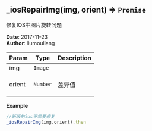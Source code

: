 ## \_iosRepairImg(img, orient) ⇒ <code>Promise</code>
<p>修复IOS中图片旋转问题</p>

**Date**: 2017-11-23  
**Author**: liumouliang  

| Param | Type | Description |
| --- | --- | --- |
| img | <code>Image</code> |  |
| orient | <code>Number</code> | <p>差异值</p> |

**Example**  
```javascript
//新版的ios不需要修复
_iosRepairImg(img,orient).then
```

